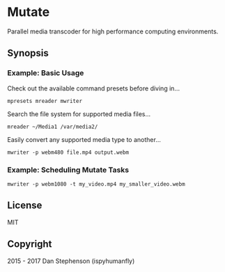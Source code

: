 # Mutate
Parallel media transcoder for high performance computing environments.

## Synopsis

### Example: Basic Usage

Check out the available command presets before diving in...

    mpresets mreader mwriter

Search the file system for supported media files...

    mreader ~/Media1 /var/media2/

Easily convert any supported media type to another...

    mwriter -p webm480 file.mp4 output.webm

### Example: Scheduling Mutate Tasks

    mwriter -p webm1080 -t my_video.mp4 my_smaller_video.webm

## License
MIT

## Copyright
2015 - 2017 Dan Stephenson (ispyhumanfly)
